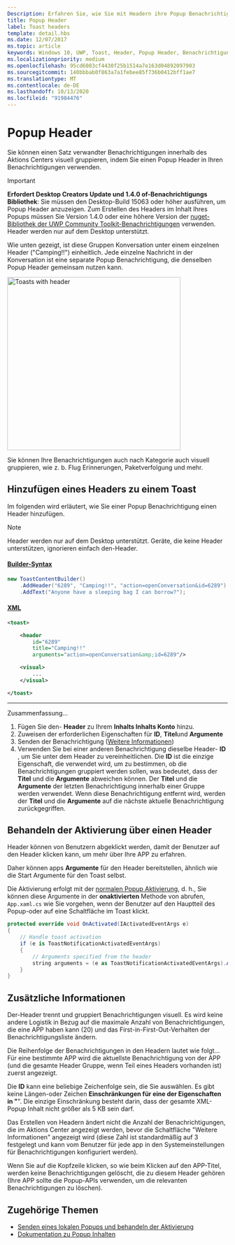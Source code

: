 ```yaml
---
Description: Erfahren Sie, wie Sie mit Headern ihre Popup Benachrichtigungen im Aktions Center visuell gruppieren.
title: Popup Header
label: Toast headers
template: detail.hbs
ms.date: 12/07/2017
ms.topic: article
keywords: Windows 10, UWP, Toast, Header, Popup Header, Benachrichtigung, Gruppen Toasts, Aktions Center
ms.localizationpriority: medium
ms.openlocfilehash: 95cd6083cf4430f25b1514a7e163d04892097903
ms.sourcegitcommit: 140bbbab0f863a7a1febee85f736b0412bff1ae7
ms.translationtype: MT
ms.contentlocale: de-DE
ms.lasthandoff: 10/13/2020
ms.locfileid: "91984476"
---
```

# <a name="toast-headers"></a>Popup Header

Sie können einen Satz verwandter Benachrichtigungen innerhalb des Aktions Centers visuell gruppieren, indem Sie einen Popup Header in Ihren Benachrichtigungen verwenden.

> [!IMPORTANT]
> **Erfordert Desktop Creators Update und 1.4.0 of-Benachrichtigungs Bibliothek**: Sie müssen den Desktop-Build 15063 oder höher ausführen, um Popup Header anzuzeigen. Zum Erstellen des Headers im Inhalt Ihres Popups müssen Sie Version 1.4.0 oder eine höhere Version der [nuget-Bibliothek der UWP Community Toolkit-Benachrichtigungen](https://www.nuget.org/packages/Microsoft.Toolkit.Uwp.Notifications/) verwenden. Header werden nur auf dem Desktop unterstützt.

Wie unten gezeigt, ist diese Gruppen Konversation unter einem einzelnen Header ("Camping!!") einheitlich. Jede einzelne Nachricht in der Konversation ist eine separate Popup Benachrichtigung, die denselben Popup Header gemeinsam nutzen kann.

<img alt="Toasts with header" src="images/toast-headers-action-center.png" width="396"/>

Sie können Ihre Benachrichtigungen auch nach Kategorie auch visuell gruppieren, wie z. b. Flug Erinnerungen, Paketverfolgung und mehr.

## <a name="add-a-header-to-a-toast"></a>Hinzufügen eines Headers zu einem Toast

Im folgenden wird erläutert, wie Sie einer Popup Benachrichtigung einen Header hinzufügen.

> [!NOTE]
> Header werden nur auf dem Desktop unterstützt. Geräte, die keine Header unterstützen, ignorieren einfach den-Header.

#### <a name="builder-syntax"></a>[Builder-Syntax](#tab/builder-syntax)

```csharp
new ToastContentBuilder()
    .AddHeader("6289", "Camping!!", "action=openConversation&id=6289")
    .AddText("Anyone have a sleeping bag I can borrow?");
```

#### <a name="xml"></a>[XML](#tab/xml)

```xml
<toast>

    <header
        id="6289"
        title="Camping!!"
        arguments="action=openConversation&amp;id=6289"/>

    <visual>
        ...
    </visual>

</toast>
```

---

Zusammenfassung...

1. Fügen Sie den- **Header** zu Ihrem **Inhalts Inhalts Konto** hinzu.
2. Zuweisen der erforderlichen Eigenschaften für **ID**, **Titel**und **Argumente**
3. Senden der Benachrichtigung ([Weitere Informationen](send-local-toast.md))
4. Verwenden Sie bei einer anderen Benachrichtigung dieselbe Header- **ID** , um Sie unter dem Header zu vereinheitlichen. Die **ID** ist die einzige Eigenschaft, die verwendet wird, um zu bestimmen, ob die Benachrichtigungen gruppiert werden sollen, was bedeutet, dass der **Titel** und die **Argumente** abweichen können. Der **Titel** und die **Argumente** der letzten Benachrichtigung innerhalb einer Gruppe werden verwendet. Wenn diese Benachrichtigung entfernt wird, werden der **Titel** und die **Argumente** auf die nächste aktuelle Benachrichtigung zurückgegriffen.


## <a name="handle-activation-from-a-header"></a>Behandeln der Aktivierung über einen Header

Header können von Benutzern abgeklickt werden, damit der Benutzer auf den Header klicken kann, um mehr über Ihre APP zu erfahren.

Daher können apps **Argumente** für den Header bereitstellen, ähnlich wie die Start Argumente für den Toast selbst.

Die Aktivierung erfolgt mit der [normalen Popup Aktivierung](send-local-toast.md#step-4-handling-activation), d. h., Sie können diese Argumente in der **onaktivierten** Methode von abrufen, `App.xaml.cs` wie Sie vorgehen, wenn der Benutzer auf den Hauptteil des Popup-oder auf eine Schaltfläche im Toast klickt.

```csharp
protected override void OnActivated(IActivatedEventArgs e)
{
    // Handle toast activation
    if (e is ToastNotificationActivatedEventArgs)
    {
        // Arguments specified from the header
        string arguments = (e as ToastNotificationActivatedEventArgs).Argument;
    }
}
```


## <a name="additional-info"></a>Zusätzliche Informationen

Der-Header trennt und gruppiert Benachrichtigungen visuell. Es wird keine andere Logistik in Bezug auf die maximale Anzahl von Benachrichtigungen, die eine APP haben kann (20) und das First-in-First-Out-Verhalten der Benachrichtigungsliste ändern.

Die Reihenfolge der Benachrichtigungen in den Headern lautet wie folgt... Für eine bestimmte APP wird die aktuellste Benachrichtigung von der APP (und die gesamte Header Gruppe, wenn Teil eines Headers vorhanden ist) zuerst angezeigt.

Die **ID** kann eine beliebige Zeichenfolge sein, die Sie auswählen. Es gibt keine Längen-oder Zeichen **Einschränkungen für eine der Eigenschaften in "**". Die einzige Einschränkung besteht darin, dass der gesamte XML-Popup Inhalt nicht größer als 5 KB sein darf.

Das Erstellen von Headern ändert nicht die Anzahl der Benachrichtigungen, die im Aktions Center angezeigt werden, bevor die Schaltfläche "Weitere Informationen" angezeigt wird (diese Zahl ist standardmäßig auf 3 festgelegt und kann vom Benutzer für jede app in den Systemeinstellungen für Benachrichtigungen konfiguriert werden).

Wenn Sie auf die Kopfzeile klicken, so wie beim Klicken auf den APP-Titel, werden keine Benachrichtigungen gelöscht, die zu diesem Header gehören (Ihre APP sollte die Popup-APIs verwenden, um die relevanten Benachrichtigungen zu löschen).


## <a name="related-topics"></a>Zugehörige Themen

- [Senden eines lokalen Popups und behandeln der Aktivierung](send-local-toast.md)
- [Dokumentation zu Popup Inhalten](adaptive-interactive-toasts.md)
